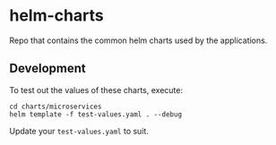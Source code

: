 # helm-charts
Repo that contains the common helm charts used by the applications.

## Development

To test out the values of these charts, execute:

```shell
cd charts/microservices
helm template -f test-values.yaml . --debug
```

Update your `test-values.yaml` to suit.
